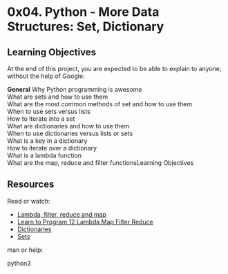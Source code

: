 # 0x04. Python - More Data Structures: Set, Dictionary

## Learning Objectives
At the end of this project, you are expected to be able to explain to anyone, without the help of Google:

**General**
Why Python programming is awesome  
What are sets and how to use them  
What are the most common methods of set and how to use them  
When to use sets versus lists  
How to iterate into a set  
What are dictionaries and how to use them  
When to use dictionaries versus lists or sets  
What is a key in a dictionary  
How to iterate over a dictionary    
What is a lambda function  
What are the map, reduce and filter functionsLearning Objectives 
## Resources
Read or watch:

+ [Lambda, filter, reduce and map](https://python-course.eu/advanced-python/lambda-filter-reduce-map.php  )
+ [Learn to Program 12 Lambda Map Filter Reduce](https://www.youtube.com/watch?v=1GAC6KQUPeg)
+ [Dictionaries](https://docs.python.org/3/tutorial/datastructures.html#dictionaries)
+ [Sets](https://docs.python.org/3/tutorial/datastructures.html#sets)

man or help:

python3